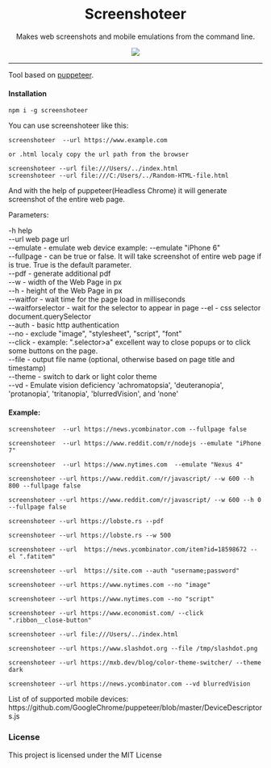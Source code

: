 <h1 align="center"> Screenshoteer </h1>

<p align="center"> Makes web screenshots and mobile emulations from the command line. </p>

<p align="center"><img src="carbon-shot.png" /></p>
<hr/>

<p>Tool based on <a href="https://github.com/GoogleChrome/puppeteer">puppeteer</a>. </p>

<h4>Installation </h4>

```shell
npm i -g screenshoteer
```
<p>You can use  screenshoteer like this:</p>

```shell
screenshoteer  --url https://www.example.com

or .html localy copy the url path from the browser

screenshoteer --url file:///Users/../index.html
screenshoteer --url file:///C:/Users/../Random-HTML-file.html
```

<p>And with the help of puppeteer(Headless Chrome) it will generate screenshot of the entire web page.</p>

<p>
Parameters:  


-h help  
--url web page url  
--emulate - emulate web device example: --emulate "iPhone 6"  
--fullpage - can be true or false. It will take screenshot of entire web page if is true. True is the default parameter.  
--pdf - generate additional pdf  
--w - width of the Web Page in px  
--h - height of the Web Page in px  
--waitfor - wait time for the page load in milliseconds  
--waitforselector - wait for the selector to appear in page
--el - css selector document.querySelector  
--auth - basic http authentication  
--no - exclude "image", "stylesheet", "script", "font"  
--click - example: ".selector>a" excellent way to close popups or to click some buttons on the page.  
--file - output file name (optional, otherwise based on page title and timestamp)  
--theme - switch to dark or light color theme  
--vd - Emulate vision deficiency 'achromatopsia', 'deuteranopia', 'protanopia', 'tritanopia', 'blurredVision', and 'none'
<p>

<h4>Example: </h4>

```shell
screenshoteer  --url https://news.ycombinator.com --fullpage false

screenshoteer  --url https://www.reddit.com/r/nodejs --emulate "iPhone 7"

screenshoteer  --url https://www.nytimes.com  --emulate "Nexus 4"

screenshoteer --url https://www.reddit.com/r/javascript/ --w 600 --h 800 --fullpage false

screenshoteer --url https://www.reddit.com/r/javascript/ --w 600 --h 0 --fullpage false

screenshoteer --url https://lobste.rs --pdf

screenshoteer --url https://lobste.rs --w 500

screenshoteer --url  https://news.ycombinator.com/item?id=18598672 --el ".fatitem"

screenshoteer --url  https://site.com --auth "username;password"

screenshoteer --url https://www.nytimes.com --no "image"

screenshoteer --url https://www.nytimes.com --no "script"

screenshoteer --url https://www.economist.com/ --click ".ribbon__close-button"

screenshoteer --url file:///Users/../index.html

screenshoteer --url https://www.slashdot.org --file /tmp/slashdot.png

screenshoteer --url https://mxb.dev/blog/color-theme-switcher/ --theme dark

screenshoteer --url https://news.ycombinator.com --vd blurredVision
```
<p> List of of supported mobile devices: https://github.com/GoogleChrome/puppeteer/blob/master/DeviceDescriptors.js
</p>

<h3>License</h3>

This project is licensed under the MIT License
